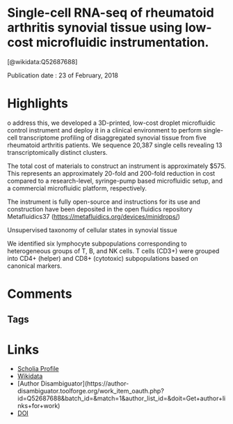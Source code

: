 
Single-cell RNA-seq of rheumatoid arthritis synovial tissue using low-cost microfluidic instrumentation.
========================================================================================================
  
  [@wikidata:Q52687688]  
  
Publication date : 23 of February, 2018  

# Highlights

o address this, we developed a 3D-printed, low-cost droplet microfluidic control instrument and deploy it in a clinical environment to perform single-cell transcriptome profiling of disaggregated synovial tissue from five rheumatoid arthritis patients. We sequence 20,387 single cells revealing 13 transcriptomically distinct clusters.

The total cost of materials to construct an instrument is approximately $575. This represents an approximately 20-fold and 200-fold reduction in cost compared to a research-level, syringe-pump based microfluidic setup, and a commercial microfluidic platform, respectively.

The instrument is fully open-source and instructions for its use and construction have been deposited in the open fluidics repository Metafluidics37 (https://metafluidics.org/devices/minidrops/)

Unsupervised taxonomy of cellular states in synovial tissue

We identified six lymphocyte subpopulations corresponding to heterogeneous groups of T, B, and NK cells. T cells (CD3+) were grouped into CD4+ (helper) and CD8+ (cytotoxic) subpopulations based on canonical markers.





# Comments

## Tags

# Links
  
 * [Scholia Profile](https://scholia.toolforge.org/work/Q52687688)  
 * [Wikidata](https://www.wikidata.org/wiki/Q52687688)  
 * [Author Disambiguator](https://author-
disambiguator.toolforge.org/work_item_oauth.php?id=Q52687688&batch_id=&match=1&author_list_id=&doit=Get+author+links+for+work)  
 * [DOI](https://doi.org/10.1038/S41467-017-02659-X)  
